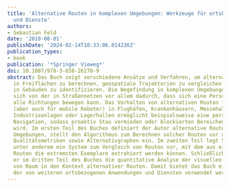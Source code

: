 ```yaml
---
title: 'Alternative Routen in komplexen Umgebungen: Werkzeuge für ortsbezogene Anwendungen
  und Dienste'
authors:
- Sebastian Feld
date: '2019-08-01'
publishDate: '2024-02-14T10:33:06.014236Z'
publication_types:
- book
publication: '*Springer Vieweg*'
doi: 10.1007/978-3-658-26270-9
abstract: Das Buch zeigt verschiedene Ansätze und Verfahren, um alternative Routen
  in Freiflächen zu berechnen, geospatiale Trajektorien zu vergleichen sowie Strukturen
  in Gebäuden zu identifizieren. Die Wegefindung in komplexen Umgebungen unterscheidet
  sich von der in Straßennetzen vor allem dadurch, dass sich eine Person nahezu in
  alle Richtungen bewegen kann. Das Vorhalten von alternativen Routen für Fußgänger
  (aber auch für mobile Roboter) in Flughäfen, Krankenhäusern, Messehallen, Parks,
  Industrieanlagen oder Lagerhallen ermöglicht beispielsweise eine personalisierte
  Navigation, sodass proaktiv Stau vermieden oder blockierten Bereichen ausgewichen
  wird. Im ersten Teil des Buches definiert der Autor alternative Routen in komplexen
  Umgebungen, stellt den Algorithmus zum Berechnen solcher Routen vor und geht auf
  Qualitätsmetriken sowie Alternativgraphen ein. Im zweiten Teil legt Sebastian Feld
  unter anderem ein System zum Vergleich von Routen vor, mit dem aus einer Menge von
  Routen die extremsten Exemplare extrahiert werden können. Schließlich integriert
  er im dritten Teil des Buches die quantitative Analyse der visuellen Wahrnehmung
  von Raum in den Kontext alternativer Routen. Damit bietet das Buch einen Werkzeugkasten,
  der von weiteren ortsbezogenen Anwendungen und Diensten verwendet werden kann.
---
```

